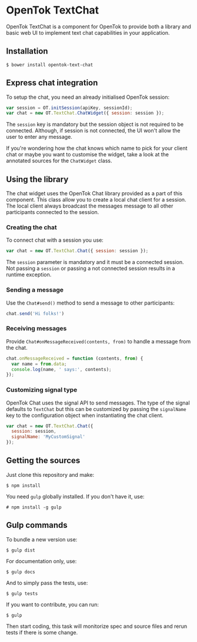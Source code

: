 # OpenTok TextChat

OpenTok TextChat is a component for OpenTok to provide both a library and basic web UI to implement text chat capabilities in your application.

## Installation

```
$ bower install opentok-text-chat
```

## Express chat integration

To setup the chat, you need an already initialised OpenTok session:

```js
var session = OT.initSession(apiKey, sessionId);
var chat = new OT.TextChat.ChatWidget({ session: session });
```

The `session` key is mandatory but the session object is not required to be connected. Although, if session is not connected, the UI won't allow the user to enter any message.

If you're wondering how the chat knows which name to pick for your client chat or maybe you want to customise the widget, take a look at the annotated sources for the `ChatWidget` class.

## Using the library

The chat widget uses the OpenTok Chat library provided as a part of this component. This class allow you to create a local chat client for a session. The local client always broadcast the messages message to all other participants connected to the session.

### Creating the chat

To connect chat with a session you use:

```js
var chat = new OT.TextChat.Chat({ session: session });
```

The `session` parameter is mandatory and it must be a connected session. Not passing a `session` or passing a not connected session results in a runtime exception.

### Sending a message

Use the `Chat#send()` method to send a message to other participants:

```js
chat.send('Hi folks!')
```

### Receiving messages

Provide `Chat#onMessageReceived(contents, from)` to handle a message from the
chat.

```js
chat.onMessageReceived = function (contents, from) {
  var name = from.data;
  console.log(name, ' says:', contents);
});
```

### Customizing signal type

OpenTok Chat uses the signal API to send messages. The type of the signal defaults to `TextChat` but this can be customized by passing the `signalName` key to the configuration object when instantiating the chat client.

```js
var chat = new OT.TextChat.Chat({
  session: session,
  signalName: 'MyCustomSignal'
});
```

## Getting the sources

Just clone this repository and make:

```
$ npm install
```

You need `gulp` globally installed. If you don't have it, use:

```
# npm install -g gulp
```

## Gulp commands

To bundle a new version use:

```
$ gulp dist
```

For documentation only, use:

```
$ gulp docs
```

And to simply pass the tests, use:

```
$ gulp tests
```

If you want to contribute, you can run:

```
$ gulp
```

Then start coding, this task will monitorize spec and source files and rerun tests if there is some change.

